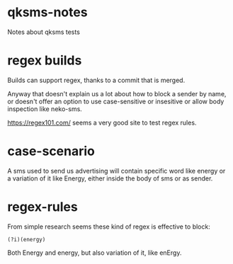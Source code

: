 # qksms-notes
Notes about qksms tests

# regex builds

Builds can support regex, thanks to a commit that is merged.

Anyway that doesn't explain us a lot about how to block a sender by name, or doesn't offer an option to use case-sensitive or insesitive or allow body inspection like neko-sms.

https://regex101.com/ seems a very good site to test regex rules.

# case-scenario

A sms used to send us advertising will contain specific word like energy or a variation of it like Energy, either inside the body of sms or as sender.

# regex-rules

From simple research seems these kind of regex is effective to block:

``(?i)(energy)``

Both Energy and energy, but also variation of it, like enErgy.
